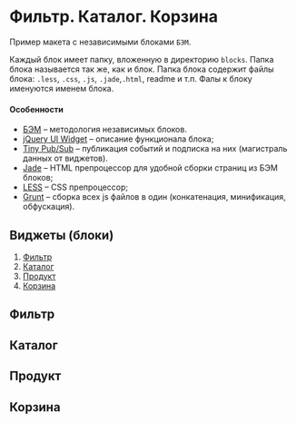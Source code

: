 # Фильтр. Каталог. Корзина 
Пример макета с независимыми блоками `БЭМ`. 

Каждый блок имеет папку, вложенную в директорию `blocks`. 
Папка блока называется так же, как и блок. 
Папка блока содержит файлы блока: `.less`, `.css`, `.js`, `.jade`,`.html`, readme и т.п. 
Фалы к блоку именуются именем блока.

#### Особенности
* [БЭМ](http://ru.bem.info/) – методология независимых блоков.
* [jQuery UI Widget](http://api.jqueryui.com/jQuery.widget/) – описание функционала блока;
* [Tiny Pub/Sub](https://github.com/cowboy/jquery-tiny-pubsub) – публикация событий и подписка на них (магистраль данных от виджетов).
* [Jade](http://jade-lang.com/) – HTML препроцессор для удобной сборки страниц из БЭМ блоков;
* [LESS](http://lesscss.org/) – CSS препроцессор;
* [Grunt](http://gruntjs.com/) – cборка всех js файлов в один (конкатенация, минификация, обфускация).


## Виджеты (блоки)
1. [Фильтр](#Фильтр)
2. [Каталог](#Каталог)
3. [Продукт](#Продукт)
4. [Корзина](#Корзина)

## Фильтр
## Каталог
## Продукт
## Корзина
